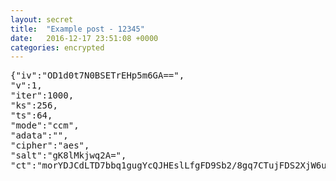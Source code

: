 ```yaml
---
layout: secret
title:  "Example post - 12345"
date:   2016-12-17 23:51:08 +0000
categories: encrypted
---
```



<pre id="encrypted">
{"iv":"OD1d0t7N0BSETrEHp5m6GA==",
"v":1,
"iter":1000,
"ks":256,
"ts":64,
"mode":"ccm",
"adata":"",
"cipher":"aes",
"salt":"gK8lMkjwq2A=",
"ct":"morYDJCdLTD7bbq1gugYcQJHEslLfgFD9Sb2/8gq7CTujFDS2XjW6uLYpdMjmNsHD6LP2eueZT9GFaglLjLuzme+1b+DmwovGU7bxCJjPU3CktWGGJnspGheTs4+ed4fD12aCzpGdRup+7EXZt+8BbZY1emVJpUZUH7sPMMCAJ9Zi4pjZ8DoWSUONGNO/MLalTgq17zkdIeyTUlwpY5TCPJecE8jCDSDQAhZSGNBJQRVfuE="}
</pre>
